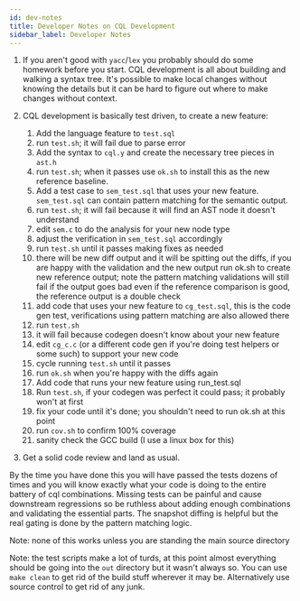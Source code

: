 ```yaml
---
id: dev-notes
title: Developer Notes on CQL Development
sidebar_label: Developer Notes
---
```

1. If you aren't good with `yacc`/`lex` you probably should do some homework before you start. CQL development is all about building and walking a syntax tree.  It's possible to make local changes without knowing the details but it can be hard to figure out where to make changes without context.
2. CQL development is basically test driven, to create a new feature:
   1. Add the language feature to `test.sql`
   2. run `test.sh`; it will fail due to parse error
   3. Add the syntax to `cql.y` and create the necessary tree pieces in `ast.h`
   4. run `test.sh`; when it passes use `ok.sh` to install this as the new reference baseline.
   5. Add a test case to `sem_test.sql` that uses your new feature. `sem_test.sql` can contain pattern matching for the semantic output.
   6. run `test.sh`; it will fail because it will find an AST node it doesn't understand
   7. edit `sem.c` to do the analysis for your new node type
   8. adjust the verification in `sem_test.sql` accordingly
   9. run `test.sh` until it passes making fixes as needed
   10. there will be new diff output and it will be spitting out the diffs, if you are happy with the validation and the new output run ok.sh to create new reference output; note the pattern matching validations will still fail if the output goes bad even if the reference comparison is good, the reference output is a double check
   11. add code that uses your new feature to `cg_test.sql`, this is the code gen test, verifications using pattern matching are also allowed there
   12. run `test.sh`
   13. it will fail because codegen doesn't know about your new feature
   14. edit `cg_c.c` (or a different code gen if you're doing test helpers or some such) to support your new code
   15. cycle running `test.sh` until it passes
   16. run `ok.sh` when you're happy with the diffs again
   17. Add code that runs your new feature using run_test.sql
   18. Run `test.sh`, if your codegen was perfect it could pass; it probably won't at first
   19. fix your code until it's done; you shouldn't need to run ok.sh at this point
   20. run `cov.sh` to confirm 100% coverage
   21. sanity check the GCC build (I use a linux box for this)

3. Get a solid code review and land as usual.

By the time you have done this you will have passed the tests dozens of times and you will know exactly what your code is doing to the entire battery of cql combinations.  Missing tests can be painful and cause downstream regressions so be ruthless about adding enough combinations and validating the essential parts.  The snapshot diffing is helpful but the real gating is done by the pattern matching logic.


Note: none of this works unless you are standing the main source directory

Note: the test scripts make a lot of turds, at this point almost everything should be going into the `out`
directory but it wasn't always so.  You can use `make clean` to get rid of the build stuff wherever it may be.
Alternatively use source control to get rid of any junk.
